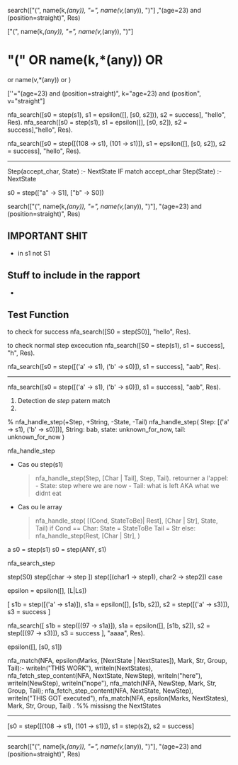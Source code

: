 search(["(", name(k,*(any)), "=", name(v,*(any)), ")"]
,"(age=23) and (position=straight)", 
Res)




["(", name(k,*(any)), "=", name(v,*(any)), ")"]

"("
OR
name(k,*(any))
OR
= 
or
name(v,*(any))
or 
)

[''="(age=23) and (position=straight)", k="age=23) and (position", v="straight"]


nfa_search([s0 = step(s1), s1 = epsilon([], [s0, s2])), s2 = success], "hello", Res).
nfa_search([s0 = step(s1), s1 = epsilon([], [s0, s2]), s2 = success],"hello", Res).


nfa_search([s0 = step([(108 -> s1), (101 -> s1)]), s1 = epsilon([], [s0, s2]), s2 = success], "hello", Res).



---------
Step(accept_char, State) :- NextState IF match accept_char 
Step(State) :- NextState

s0 = step(["a" -> S1], ["b" -> S0])


search(["(", name(k,*(any)), "=", name(v,*(any)), ")"], "(age=23) and (position=straight)", Res)

## IMPORTANT SHIT
- in s1 not S1

## Stuff to include in the rapport
- 

## Test Function 

to check for success
nfa_search([S0 = step(S0)], "hello", Res).

to check normal step excecution
nfa_search([S0 = step(s1), s1 = success], "h", Res).

nfa_search([s0 = step([('a' -> s1), ('b' -> s0)]), s1 = success], "aab", Res).


----------------------------

nfa_search([s0 = step([('a' -> s1), ('b' -> s0)]), s1 = success], "aab", Res).

1. Detection de *step* patern match
2. 

% nfa_handle_step(+Step, +String, -State, -Tail)
nfa_handle_step(
    Step: [('a' -> s1), ('b' -> s0)])],
    String: bab, 
    state: unknown_for_now,
    tail: unknown_for_now
    )

nfa_handle_step 
- Cas ou step(s1)
    > nfa_handle_step(Step, [Char | Tail], Step, Tail).
    retourner a l'appel: 
        - State: step where we are now
        - Tail: what is left AKA what we didnt eat
- Cas ou le array
    > nfa_handle_step(
        [(Cond, StateToBe)| Rest],
        [Char | Str],
        State, Tail)
    if Cond == Char:
        State = StateToBe
        Tail = Str
    else: 
        nfa_handle_step(Rest, [Char | Str], )
        


a
s0 = step(s1)
s0 = step(ANY, s1)




nfa_search_step 


step(S0)
step([char -> step ])
step([(char1 -> step1), char2 -> step2]) case

epsilon = epsilon([], [L|Ls])






[ s1b = step([('a' -> s1a)]), s1a = epsilon([], [s1b, s2]), s2 = step([('a' -> s3)]), s3 = success ] 


nfa_search([ s1b = step([(97 -> s1a)]), s1a = epsilon([], [s1b, s2]), s2 = step([(97 -> s3)]), s3 = success ], "aaaa", Res).



epsilon([], [s0, s1])



nfa_match(NFA, epsilon(Marks, [NextState | NextStates]), Mark, Str, Group, Tail):-
    writeln("THIS WORK"),
    writeln(NextStates),
    nfa_fetch_step_content(NFA, NextState, NewStep),
    writeln("here"),
    writeln(NewStep),
    writeln("nope"),
    nfa_match(NFA, NewStep, Mark, Str, Group, Tail);
    nfa_fetch_step_content(NFA, NextState, NewStep),
    writeln("THIS GOT executed"),
    nfa_match(NFA, epsilon(Marks, NextStates), Mark, Str, Group, Tail)
    .
    %% missisng the NextStates




----------



[s0 = step([(108 -> s1), (101 -> s1)]), s1 = step(s2), s2 = success]


----------


search(["(", name(k,*(any)), "=", name(v,*(any)), ")"], "(age=23) and (position=straight)", Res)


